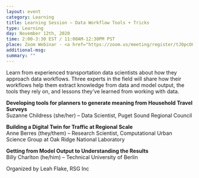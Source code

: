 ```yaml
---
layout: event
category: Learning
title: Learning Session – Data Workflow Tools + Tricks
type: Learning
day: November 12th, 2020
time: 2:00-3:30 EST / 11:00AM-12:30PM PST
place: Zoom Webinar - <a href="https://zoom.us/meeting/register/tJ0pcOCoqjsiE9WiIvI2GMoH4fjZQm-OQPAh">Registration open</a>
additional-msg:
summary: ""
---
```


Learn from experienced transportation data scientists about how they approach data workflows. Three experts in the field will share how their workflows help them extract knowledge from data and model output, the tools they rely on, and lessons they’ve learned from working with data.

**Developing tools for planners to generate meaning from Household Travel Surveys**  
Suzanne Childress (she/her) – Data Scientist, Puget Sound Regional Council

**Building a Digital Twin for Traffic at Regional Scale**  
Anne Berres (they/them) – Research Scientist, Computational Urban Science Group at Oak Ridge National Laboratory

**Getting from Model Output to Understanding the Results**  
Billy Charlton (he/him) – Technical University of Berlin

Organized by Leah Flake, RSG Inc
